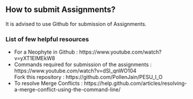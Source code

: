 <h2> How to submit Assignments? </h2>
<p> It is advised to use Github for submission of Assignments. </p>
<h3> List of few helpful resources </h3>
<ul>
<li> For a Neophyte in Github : https://www.youtube.com/watch?v=yXT1ElMEkW8</li>
<li> Commands required for submission of the assignments : https://www.youtube.com/watch?v=dSl_qnWO104<br>
Fork this repository : https://github.com/PollenJain/PESU_I_O </li>
<li> To resolve Merge Conflicts : https://help.github.com/articles/resolving-a-merge-conflict-using-the-command-line/ </li>
